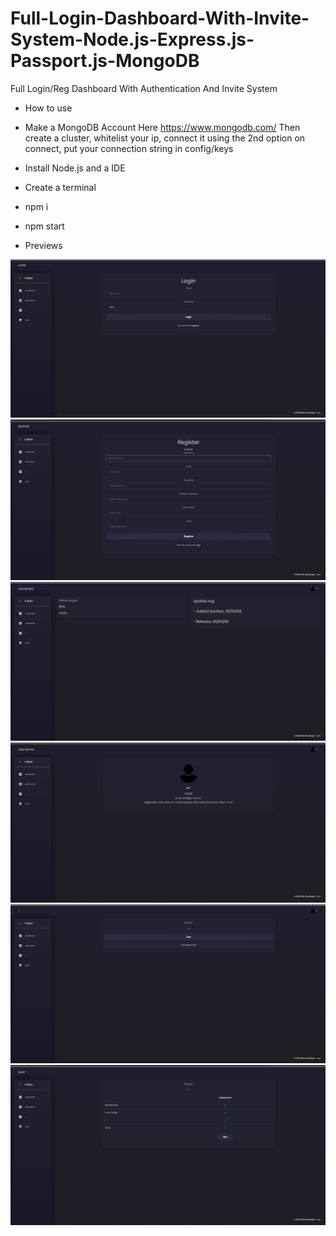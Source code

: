 # Full-Login-Dashboard-With-Invite-System-Node.js-Express.js-Passport.js-MongoDB
Full Login/Reg Dashboard With Authentication And Invite System

- How to use

- Make a MongoDB Account Here https://www.mongodb.com/ Then create a cluster, whitelist your ip, connect it using the 2nd option on
connect, put your connection string in config/keys

- Install Node.js and a IDE

- Create a terminal

- npm i

- npm start

- Previews

![](preview/login.png)
![](preview/Reg.png)
![](preview/dash.png)
![](preview/user.png)
![](preview/1.png)
![](preview/Shop.png)
